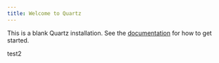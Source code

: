 ```yaml
---
title: Welcome to Quartz
---
```


This is a blank Quartz installation.
See the [documentation](https://quartz.jzhao.xyz) for how to get started.

test2
